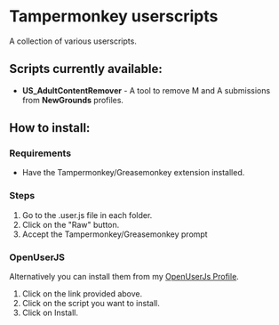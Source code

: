 # Tampermonkey userscripts
A collection of various userscripts.

## Scripts currently available:
*  **US_AdultContentRemover** - A tool to remove M and A submissions from **NewGrounds** profiles.

## How to install:

### Requirements
* Have the Tampermonkey/Greasemonkey extension installed.

### Steps
1. Go to the .user.js file in each folder.
2. Click on the "Raw" button.
3. Accept the Tampermonkey/Greasemonkey prompt

### OpenUserJS
Alternatively you can install them from my [OpenUserJs Profile](https://openuserjs.org/users/cyangorilla/scripts).
1. Click on the link provided above.
2. Click on the script you want to install.
3. Click on Install.
